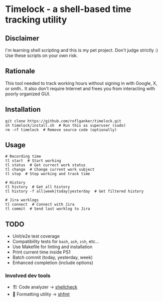 # Timelock - a shell-based time tracking utility


## Disclaimer

I'm learning shell scripting and this is my pet project.
Don't judge strictly :) Use these scripts on your own risk.


## Rationale

This tool needed to track working hours without signing in with Google,
X, or smth.. It also don't require Internet and frees you from interacting
with poorly organized GUI.


## Installation

```shell
git clone https://github.com/roflganker/timelock.git
sh timelock/install.sh  # Run this as superuser (sudo)
rm -rf timelock  # Remove source code (optionally)
```


## Usage

```shell
# Recording time
tl start  # Start working
tl status  # Get currect work status  
tl change  # Change current work subject
tl stop  # Stop working and track time

# History
tl history  # Get all history
tl history -f all|week|today|yesterday  # Get filtered history

# Jira worklogs
tl connect  # Connect with Jira
tl commit  # Send last worklog to Jira
```


## TODO

- Unit/e2e test coverage
- Compatibility tests for `bash`, `ash`, `zsh`, etc...
- Use Makefile for linting and installation
- Print current time inside PS1
- Batch commit (today, yesterday, week)
- Enhanced completion (include options)


### Involved dev tools

- 🏗️ Code analyzer -> [shellcheck](https://github.com/koalaman/shellcheck)
- 👗 Formatting utility -> [shfmt](https://github.com/mvdan/sh)

